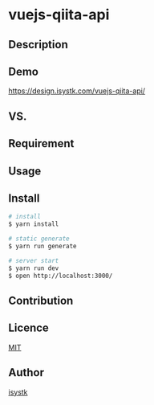 vuejs-qiita-api
====

## Description

## Demo
https://design.isystk.com/vuejs-qiita-api/

## VS. 

## Requirement

## Usage

## Install

``` bash
# install
$ yarn install

# static generate
$ yarn run generate

# server start
$ yarn run dev
$ open http://localhost:3000/
```
## Contribution

## Licence

[MIT](https://github.com/isystk/vuejs-qiita-api/LICENCE)

## Author

[isystk](https://github.com/isystk)


